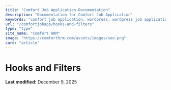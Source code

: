 ```yaml
---
title: "Comfort Job Application Documentation"
description: "Documentation for Comfort Job Application"
keywords: "comfort job application, wordpress, wordpress job application plugin, plugin"
url: "/comfortjobapp/hooks-and-filters"
type: "type"
site_name: "Comfort HRM"
image: "https://comforthrm.com/assets/images/seo.png"
card: "article"
---
```

# Hooks and Filters



**Last modified:** December 9, 2025